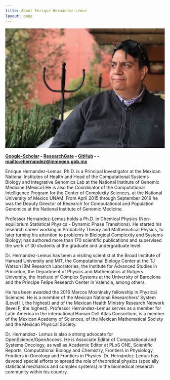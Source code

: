 ```yaml
---
title: About Enrique Hernández-Lemus
layout: page
---
```

![Enrique Hernandez PhD](/images/IMG_0102.JPG)

__[Google-Scholar][A] - [ResearchGate][B] - [GitHub][C] - - <mailto:ehernandez@inmegen.gob.mx>__

Enrique Hernandez-Lemus, Ph.D. is a Principal Investigator at the Mexican National Institutes of Health and Head of the Computational Systems Biology and Integrative Genomics Lab at the National Institute of Genomic Medicine (Mexico).He is also the Coordinator of the Computational Intelligence Program for the Center of Complexity Sciences, at the National University of Mexico UNAM. From April 2015 through September 2019 he was the Deputy Director of Research for Computational and Population Genomics at the National Institute of Genomic Medicine.

Professor Hernandez-Lemus holds a Ph.D. in Chemical Physics (Non-equilibrium  Statistical Physics - Dynamic Phase Transitions). He started his research career working in Probability Theory and Mathematical Physics, to later turning his attention to problems in Biological Complexity and Systems Biology; has authored more than 170 scientific publications and supervised the work of 30 students at the graduate and undergraduate level.

Dr. Hernandez-Lemus has been a visiting scientist at the Broad Institute of Harvard University and MIT, the Computational Biology Center at the TJ Watson IBM Research Laboratories; the Institute for Advanced Studies in Princeton, the Department of Physics and Mathematics at Rutgers University, the Institute of Complex Systems at the University of Barcelona and the Principe Felipe Research Center in Valencia, among others. 

He has been awarded the 2016 Marcos Moshinsky fellowship in Physical Sciences. He is a member of the Mexican National Researchers’ System (Level III, the highest) and of the Mexican Health Ministry Research Network (level F, the highest). Professor Hernández-Lemus serves as a member for Latin America in the international Human Cell Atlas Consortium, is a member of the Mexican Academy of Sciences, of the Mexican Mathematical Society and the Mexican Physical Society.

Dr. Hernández- Lemus is also a strong advocate for OpenScience/OpenAccess. He is Associate Editor of Computational and Systems Oncology, as well as Academic Editor at PLoS ONE, Scientific Reports, Computational Biology and Chemistry, Frontiers in Physiology, Frontiers in Oncology and Frontiers in Physics. Dr. Hernández-Lemus has devoted special efforts to spread the role of theoretical physics (specially statistical mechanics and complex systems) in the biomedical research community within his country.  


[A]: https://scholar.google.com.mx/citations?user=0Y6rf6YAAAAJ&hl
[B]: https://www.researchgate.net/profile/Enrique_Hernandez-Lemus
[C]: https://github.com/CSB-IG
